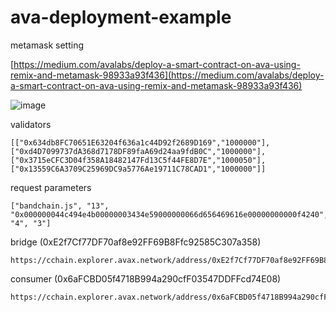 # ava-deployment-example

metamask setting

[https://medium.com/avalabs/deploy-a-smart-contract-on-ava-using-remix-and-metamask-98933a93f436](https://medium.com/avalabs/deploy-a-smart-contract-on-ava-using-remix-and-metamask-98933a93f436)

![image](https://user-images.githubusercontent.com/12705423/89011265-43f64b80-d33a-11ea-9267-402af8f7b786.png)


validators
```
[["0x634db8FC70651E63204f636a1c44D92f2689D169","1000000"],["0xd4D7099737dA368d7178DF89faA69d24aa9fdB0C","1000000"],["0x3715eCFC3D04f358A18482147Fd13C5f44FE8D7E","1000050"],["0x13559C6A3709C25969DC9a5776Ae19711C78CAD1","1000000"]]
```

request parameters
```
["bandchain.js", "13", "0x000000044c494e4b00000003434e59000000066d656469616e00000000000f4240", "4", "3"]
```

bridge (0xE2f7Cf77DF70af8e92FF69B8Ffc92585C307a358)
```
https://cchain.explorer.avax.network/address/0xE2f7Cf77DF70af8e92FF69B8Ffc92585C307a358/transactions
```

consumer (0x6aFCBD05f4718B994a290cfF03547DDFFcd74E08)
```
https://cchain.explorer.avax.network/address/0x6aFCBD05f4718B994a290cfF03547DDFFcd74E08/transactions
```




